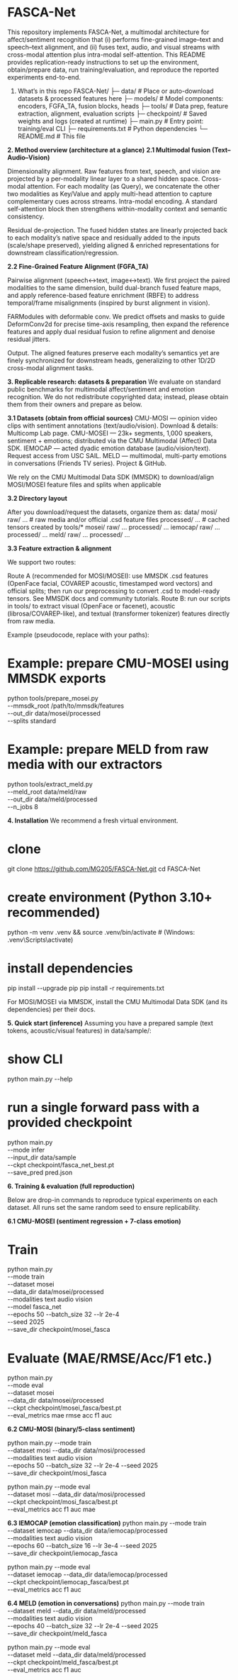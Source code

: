 # FASCA-Net
This repository implements FASCA-Net, a multimodal architecture for affect/sentiment recognition that (i) performs fine-grained image–text and speech–text alignment, and (ii) fuses text, audio, and visual streams with cross-modal attention plus intra-modal self-attention. This README provides replication-ready instructions to set up the environment, obtain/prepare data, run training/evaluation, and reproduce the reported experiments end-to-end.

1. What’s in this repo
FASCA-Net/
├─ data/                # Place or auto-download datasets & processed features here
├─ models/              # Model components: encoders, FGFA_TA, fusion blocks, heads
├─ tools/               # Data prep, feature extraction, alignment, evaluation scripts
├─ checkpoint/          # Saved weights and logs (created at runtime)
├─ main.py              # Entry point: training/eval CLI
├─ requirements.txt     # Python dependencies
└─ README.md            # This file


**2. Method overview (architecture at a glance)**
**2.1 Multimodal fusion (Text–Audio–Vision)**

Dimensionality alignment. Raw features from text, speech, and vision are projected by a per-modality linear layer to a shared hidden space.
Cross-modal attention. For each modality (as Query), we concatenate the other two modalities as Key/Value and apply multi-head attention to capture complementary cues across streams.
Intra-modal encoding. A standard self-attention block then strengthens within-modality context and semantic consistency.

Residual de-projection. The fused hidden states are linearly projected back to each modality’s native space and residually added to the inputs (scale/shape preserved), yielding aligned & enriched representations for downstream classification/regression.

**2.2 Fine-Grained Feature Alignment (FGFA_TA)**

Pairwise alignment (speech↔text, image↔text). We first project the paired modalities to the same dimension, build dual-branch fused feature maps, and apply reference-based feature enrichment (RBFE) to address temporal/frame misalignments (inspired by burst alignment in vision).

FARModules with deformable conv. We predict offsets and masks to guide DeformConv2d for precise time-axis resampling, then expand the reference features and apply dual residual fusion to refine alignment and denoise residual jitters.

Output. The aligned features preserve each modality’s semantics yet are finely synchronized for downstream heads, generalizing to other 1D/2D cross-modal alignment tasks.

**3. Replicable research: datasets & preparation**
We evaluate on standard public benchmarks for multimodal affect/sentiment and emotion recognition. We do not redistribute copyrighted data; instead, please obtain them from their owners and prepare as below.

**3.1 Datasets (obtain from official sources)**
CMU-MOSI — opinion video clips with sentiment annotations (text/audio/vision). Download & details: Multicomp Lab page. 
CMU-MOSEI — 23k+ segments, 1,000 speakers, sentiment + emotions; distributed via the CMU Multimodal (Affect) Data SDK. 
IEMOCAP — acted dyadic emotion database (audio/vision/text). Request access from USC SAIL. 
MELD — multimodal, multi-party emotions in conversations (Friends TV series). Project & GitHub. 

We rely on the CMU Multimodal Data SDK (MMSDK) to download/align MOSI/MOSEI feature files and splits when applicable


**3.2 Directory layout**

After you download/request the datasets, organize them as:
data/
  mosi/
    raw/ ...             # raw media and/or official .csd feature files
    processed/ ...       # cached tensors created by tools/*
  mosei/
    raw/ ...
    processed/ ...
  iemocap/
    raw/ ...
    processed/ ...
  meld/
    raw/ ...
    processed/ ...


**3.3 Feature extraction & alignment**

We support two routes:

Route A (recommended for MOSI/MOSEI): use MMSDK .csd features (OpenFace facial, COVAREP acoustic, timestamped word vectors) and official splits; then run our preprocessing to convert .csd to model-ready tensors. See MMSDK docs and community tutorials. 
Route B: run our scripts in tools/ to extract visual (OpenFace or facenet), acoustic (librosa/COVAREP-like), and textual (transformer tokenizer) features directly from raw media.

Example (pseudocode, replace with your paths):
# Example: prepare CMU-MOSEI using MMSDK exports
python tools/prepare_mosei.py \
  --mmsdk_root /path/to/mmsdk/features \
  --out_dir data/mosei/processed \
  --splits standard

# Example: prepare MELD from raw media with our extractors
python tools/extract_meld.py \
  --meld_root data/meld/raw \
  --out_dir data/meld/processed \
  --n_jobs 8


**4. Installation**
We recommend a fresh virtual environment.

# clone
git clone https://github.com/MG205/FASCA-Net.git
cd FASCA-Net

# create environment (Python 3.10+ recommended)
python -m venv .venv && source .venv/bin/activate   # (Windows: .venv\Scripts\activate)

# install dependencies
pip install --upgrade pip
pip install -r requirements.txt


For MOSI/MOSEI via MMSDK, install the CMU Multimodal Data SDK (and its dependencies) per their docs.

**5. Quick start (inference)**
Assuming you have a prepared sample (text tokens, acoustic/visual features) in data/sample/:

# show CLI
python main.py --help

# run a single forward pass with a provided checkpoint
python main.py \
  --mode infer \
  --input_dir data/sample \
  --ckpt checkpoint/fasca_net_best.pt \
  --save_pred pred.json


**6.  Training & evaluation (full reproduction)**

Below are drop-in commands to reproduce typical experiments on each dataset. All runs set the same random seed to ensure replicability.

**6.1 CMU-MOSEI (sentiment regression + 7-class emotion)**
# Train
python main.py \
  --mode train \
  --dataset mosei \
  --data_dir data/mosei/processed \
  --modalities text audio vision \
  --model fasca_net \
  --epochs 50 --batch_size 32 --lr 2e-4 \
  --seed 2025 \
  --save_dir checkpoint/mosei_fasca

# Evaluate (MAE/RMSE/Acc/F1 etc.)
python main.py \
  --mode eval \
  --dataset mosei \
  --data_dir data/mosei/processed \
  --ckpt checkpoint/mosei_fasca/best.pt \
  --eval_metrics mae rmse acc f1 auc


**6.2 CMU-MOSI (binary/5-class sentiment)**

python main.py --mode train \
  --dataset mosi --data_dir data/mosi/processed \
  --modalities text audio vision \
  --epochs 50 --batch_size 32 --lr 2e-4 --seed 2025 \
  --save_dir checkpoint/mosi_fasca

python main.py --mode eval \
  --dataset mosi --data_dir data/mosi/processed \
  --ckpt checkpoint/mosi_fasca/best.pt \
  --eval_metrics acc f1 auc mae


**6.3 IEMOCAP (emotion classification)**
python main.py --mode train \
  --dataset iemocap --data_dir data/iemocap/processed \
  --modalities text audio vision \
  --epochs 60 --batch_size 16 --lr 3e-4 --seed 2025 \
  --save_dir checkpoint/iemocap_fasca

python main.py --mode eval \
  --dataset iemocap --data_dir data/iemocap/processed \
  --ckpt checkpoint/iemocap_fasca/best.pt \
  --eval_metrics acc f1 auc

**6.4 MELD (emotion in conversations)**
python main.py --mode train \
  --dataset meld --data_dir data/meld/processed \
  --modalities text audio vision \
  --epochs 40 --batch_size 32 --lr 2e-4 --seed 2025 \
  --save_dir checkpoint/meld_fasca

python main.py --mode eval \
  --dataset meld --data_dir data/meld/processed \
  --ckpt checkpoint/meld_fasca/best.pt \
  --eval_metrics acc f1 auc
